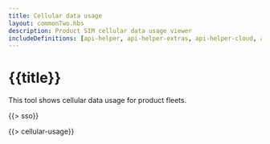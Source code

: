 ```yaml
---
title: Cellular data usage
layout: commonTwo.hbs
description: Product SIM cellular data usage viewer
includeDefinitions: [api-helper, api-helper-extras, api-helper-cloud, api-helper-sim, chart]
---
```


# {{title}}

This tool shows cellular data usage for product fleets.

{{> sso}}

{{> cellular-usage}}
